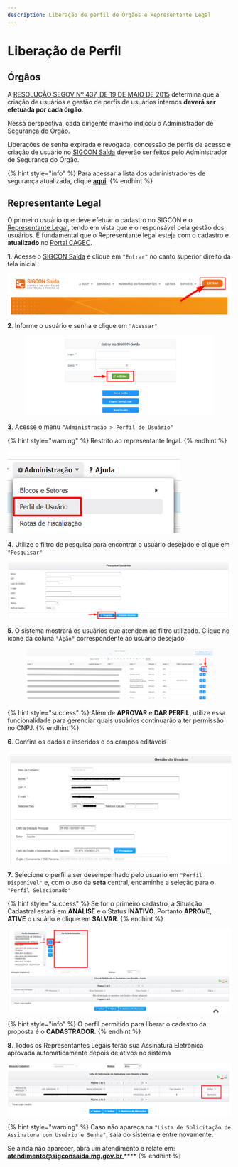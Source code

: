 ```yaml
---
description: Liberação de perfil de Órgãos e Representante Legal
---
```


# Liberação de Perfil

## Órgãos

A [RESOLUÇÃO SEGOV Nº 437, DE 19 DE MAIO DE 2015](http://atendimento.sigconsaida.mg.gov.br/a/tickets/saida.convenios.mg.gov.br/images/resolucoes/resolucao\_segov\_437\_2015\_modulo\_seguranca\_sigcon.pdf) determina que a criação de usuários e gestão de perfis de usuários internos **deverá ser efetuada por cada órgão**.

Nessa perspectiva, cada dirigente máximo indicou o Administrador de Segurança do Órgão.&#x20;

Liberações de senha expirada e revogada, concessão de perfis de acesso e criação de usuário no [SIGCON Saída](https://sigconsaida.mg.gov.br/) deverão ser feitos pelo Administrador de Segurança do Órgão.

{% hint style="info" %}
Para acessar a lista dos administradores de segurança atualizada, clique [**aqui**](https://sigconsaida.mg.gov.br/suporte-administradores-de-seguranca/).
{% endhint %}

## Representante Legal

O primeiro usuário que deve efetuar o cadastro no SIGCON é o [Representante Legal](problemas-com-a-senha.md#representante-legal), tendo em vista que é o responsável pela gestão dos usuários. É fundamental que o Representante legal esteja com o cadastro e **atualizado** no [Portal CAGEC](https://www.portalcagec.mg.gov.br/).&#x20;

**1.** Acesse o [SIGCON Saída](https://sigconsaida.mg.gov.br/) e clique em `"Entrar"` no canto superior direito da tela inicial

![](<../../.gitbook/assets/image (536).png>)

**2**. Informe o usuário e senha e clique em `"Acessar"`

<figure><img src="../../.gitbook/assets/image (3) (1).png" alt=""><figcaption></figcaption></figure>

**3**. Acesse o menu `"Administração > Perfil de Usuário"`

{% hint style="warning" %}
Restrito ao representante legal.
{% endhint %}

![](<../../.gitbook/assets/image (317).png>)

**4**. Utilize o filtro de pesquisa para encontrar o usuário desejado e clique em `"Pesquisar"`

![](<../../.gitbook/assets/6 (3).png>)

**5**. O sistema mostrará os usuários que atendem ao filtro utilizado. Clique no ícone da coluna `"Ação"` correspondente ao usuário desejado

<figure><img src="../../.gitbook/assets/image (13).png" alt=""><figcaption></figcaption></figure>

{% hint style="success" %}
Além de **APROVAR** e **DAR PERFIL**, utilize essa funcionalidade para gerenciar quais  usuários continuarão a ter permissão no CNPJ.&#x20;
{% endhint %}

**6**. Confira os dados e inseridos e os campos editáveis

![](<../../.gitbook/assets/image (366).png>)

**7**. Selecione o perfil a ser desempenhado pelo usuario em `"Perfil Disponível"` e, com o uso da **seta** central, encaminhe a seleção para o `"Perfil Selecionado"`

{% hint style="success" %}
Se for o primeiro cadastro, a Situação Cadastral estará em **ANÁLISE** e o Status **INATIVO**. Portanto **APROVE**, **ATIVE** o usuário e clique em **SALVAR**.
{% endhint %}

![](../../.gitbook/assets/9.png)

{% hint style="info" %}
O perfil permitido para liberar o cadastro da proposta é o **CADASTRADOR**.&#x20;
{% endhint %}

**8**. Todos os Representantes Legais terão sua Assinatura Eletrônica aprovada automaticamente depois de ativos no sistema

![](<../../.gitbook/assets/10 (1).png>)

{% hint style="warning" %}
Caso não apareça na `"Lista de Solicitação de Assinatura com Usuário e Senha"`, saia do sistema e entre novamente.&#x20;

Se ainda não aparecer, abra um atendimento e relate em: [**atendimento@sigconsaida.mg.gov.br** ](mailto:atendimento@sigconsaida.mg.gov.br)****
{% endhint %}
